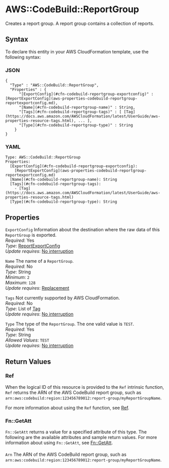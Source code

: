 # AWS::CodeBuild::ReportGroup<a name="aws-resource-codebuild-reportgroup"></a>

 Creates a report group\. A report group contains a collection of reports\. 

## Syntax<a name="aws-resource-codebuild-reportgroup-syntax"></a>

To declare this entity in your AWS CloudFormation template, use the following syntax:

### JSON<a name="aws-resource-codebuild-reportgroup-syntax.json"></a>

```
{
  "Type" : "AWS::CodeBuild::ReportGroup",
  "Properties" : {
      "[ExportConfig](#cfn-codebuild-reportgroup-exportconfig)" : [ReportExportConfig](aws-properties-codebuild-reportgroup-reportexportconfig.md),
      "[Name](#cfn-codebuild-reportgroup-name)" : String,
      "[Tags](#cfn-codebuild-reportgroup-tags)" : [ [Tag](https://docs.aws.amazon.com/AWSCloudFormation/latest/UserGuide/aws-properties-resource-tags.html), ... ],
      "[Type](#cfn-codebuild-reportgroup-type)" : String
    }
}
```

### YAML<a name="aws-resource-codebuild-reportgroup-syntax.yaml"></a>

```
Type: AWS::CodeBuild::ReportGroup
Properties: 
  [ExportConfig](#cfn-codebuild-reportgroup-exportconfig): 
    [ReportExportConfig](aws-properties-codebuild-reportgroup-reportexportconfig.md)
  [Name](#cfn-codebuild-reportgroup-name): String
  [Tags](#cfn-codebuild-reportgroup-tags): 
    - [Tag](https://docs.aws.amazon.com/AWSCloudFormation/latest/UserGuide/aws-properties-resource-tags.html)
  [Type](#cfn-codebuild-reportgroup-type): String
```

## Properties<a name="aws-resource-codebuild-reportgroup-properties"></a>

`ExportConfig`  <a name="cfn-codebuild-reportgroup-exportconfig"></a>
 Information about the destination where the raw data of this `ReportGroup` is exported\.   
*Required*: Yes  
*Type*: [ReportExportConfig](aws-properties-codebuild-reportgroup-reportexportconfig.md)  
*Update requires*: [No interruption](https://docs.aws.amazon.com/AWSCloudFormation/latest/UserGuide/using-cfn-updating-stacks-update-behaviors.html#update-no-interrupt)

`Name`  <a name="cfn-codebuild-reportgroup-name"></a>
 The name of a `ReportGroup`\.   
*Required*: No  
*Type*: String  
*Minimum*: `2`  
*Maximum*: `128`  
*Update requires*: [Replacement](https://docs.aws.amazon.com/AWSCloudFormation/latest/UserGuide/using-cfn-updating-stacks-update-behaviors.html#update-replacement)

`Tags`  <a name="cfn-codebuild-reportgroup-tags"></a>
Not currently supported by AWS CloudFormation\.  
*Required*: No  
*Type*: List of [Tag](https://docs.aws.amazon.com/AWSCloudFormation/latest/UserGuide/aws-properties-resource-tags.html)  
*Update requires*: [No interruption](https://docs.aws.amazon.com/AWSCloudFormation/latest/UserGuide/using-cfn-updating-stacks-update-behaviors.html#update-no-interrupt)

`Type`  <a name="cfn-codebuild-reportgroup-type"></a>
 The type of the `ReportGroup`\. The one valid value is `TEST`\.   
*Required*: Yes  
*Type*: String  
*Allowed Values*: `TEST`  
*Update requires*: [No interruption](https://docs.aws.amazon.com/AWSCloudFormation/latest/UserGuide/using-cfn-updating-stacks-update-behaviors.html#update-no-interrupt)

## Return Values<a name="aws-resource-codebuild-reportgroup-return-values"></a>

### Ref<a name="aws-resource-codebuild-reportgroup-return-values-ref"></a>

When the logical ID of this resource is provided to the `Ref` intrinsic function, `Ref` returns the ARN of the AWS CodeBuild report group, such as `arn:aws:codebuild:region:123456789012:report-group/myReportGroupName`\.

For more information about using the `Ref` function, see [Ref](https://docs.aws.amazon.com/AWSCloudFormation/latest/UserGuide/intrinsic-function-reference-ref.html)\.

### Fn::GetAtt<a name="aws-resource-codebuild-reportgroup-return-values-fn--getatt"></a>

 `Fn::GetAtt` returns a value for a specified attribute of this type\. The following are the available attributes and sample return values\. For more information about using `Fn::GetAtt`, see [Fn::GetAtt](https://docs.aws.amazon.com/AWSCloudFormation/latest/UserGuide/intrinsic-function-reference-getatt.html)\.

#### <a name="aws-resource-codebuild-reportgroup-return-values-fn--getatt-fn--getatt"></a>

`Arn`  <a name="Arn-fn::getatt"></a>
The ARN of the AWS CodeBuild report group, such as `arn:aws:codebuild:region:123456789012:report-group/myReportGroupName`\. 